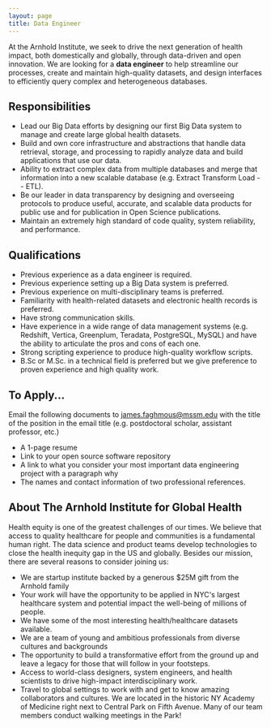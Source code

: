 ```yaml
---
layout: page
title: Data Engineer
---
```


At the Arnhold Institute, we seek to drive the next generation of health impact, both domestically and globally, through data-driven and open innovation. We are looking for a **data engineer** to help streamline our processes, create and maintain high-quality datasets, and design interfaces to efficiently query complex and heterogeneous databases.

## Responsibilities

- Lead our Big Data efforts by designing our first Big Data system to manage and create large global health datasets.
- Build and own core infrastructure and abstractions that handle data retrieval, storage, and processing to rapidly analyze data and build applications that use our data.
- Ability to extract complex data from multiple databases and merge that information into a new scalable database (e.g. Extract Transform Load -- ETL).
- Be our leader in data transparency by designing and overseeing protocols to produce useful, accurate, and scalable data products for public use and for publication in Open Science publications.
- Maintain an extremely high standard of code quality, system reliability, and performance.

## Qualifications

- Previous experience as a data engineer is required.
- Previous experience setting up a Big Data system is preferred.
- Previous experience on multi-disciplinary teams is preferred.
- Familiarity with health-related datasets and electronic health records is preferred.
- Have strong communication skills.
- Have experience in a wide range of data management systems (e.g. Redshift, Vertica, Greenplum, Teradata, PostgreSQL, MySQL) and have the ability to articulate the pros and cons of each one.
- Strong scripting experience to produce high-quality workflow scripts.
- B.Sc or M.Sc. in a technical field is preferred but we give preference to proven experience and high quality work.

## To Apply...

Email the following documents to james.faghmous@mssm.edu with the title of the position in the email title (e.g. postdoctoral scholar, assistant professor, etc.)

- A 1-page resume
- Link to your open source software repository
- A link to what you consider your most important data engineering project with a paragraph why
- The names and contact information of two professional references.

## About The Arnhold Institute for Global Health

Health equity is one of the greatest challenges of our times. We believe that access to quality healthcare for people and communities is a fundamental human right. The data science and product teams develop technologies to close the health inequity gap in the US and globally. Besides our mission, there are several reasons to consider joining us:

- We are startup institute backed by a generous $25M gift from the Arnhold family
- Your work will have the opportunity to be applied in NYC's largest healthcare system and potential impact the well-being of millions of people.
- We have some of the most interesting health/healthcare datasets available.
- We are a team of young and ambitious professionals from diverse cultures and backgrounds
- The opportunity to build a transformative effort from the ground up and leave a legacy for those that will follow in your footsteps.
- Access to world-class designers, system engineers, and health scientists to drive high-impact interdisciplinary work.
- Travel to global settings to work with and get to know amazing collaborators and cultures.
We are located in the historic NY Academy of Medicine right next to Central Park on Fifth Avenue. Many of our team members conduct walking meetings in the Park!